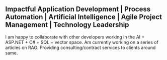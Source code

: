 ## Impactful Application Development | Process Automation | Artificial Intelligence | Agile Project Management | Technology Leadership

I am happy to collaborate with other developers working in the AI + ASP.NET + C# + SQL + vector space. Am currently working on a series of articles on RAG. Providing consulting/contract services to clients around same. 

<!--
**megerow/megerow** is a ✨ _special_ ✨ repository because its `README.md` (this file) appears on your GitHub profile.

Here are some ideas to get you started:

- 🔭 I’m currently working on ...
- 🌱 I’m currently learning ...
- 👯 I’m looking to collaborate on ...
- 🤔 I’m looking for help with ...
- 💬 Ask me about ...
- 📫 How to reach me: ...
- 😄 Pronouns: ...
- ⚡ Fun fact: ...
-->
